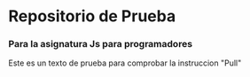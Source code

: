 # Repositorio de Prueba

### Para la asignatura Js para programadores

Este es un texto de prueba para comprobar la instruccion "Pull"
